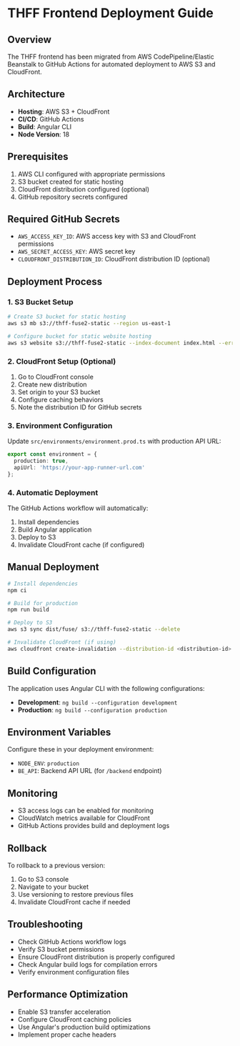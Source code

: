 # THFF Frontend Deployment Guide

## Overview
The THFF frontend has been migrated from AWS CodePipeline/Elastic Beanstalk to GitHub Actions for automated deployment to AWS S3 and CloudFront.

## Architecture
- **Hosting**: AWS S3 + CloudFront
- **CI/CD**: GitHub Actions
- **Build**: Angular CLI
- **Node Version**: 18

## Prerequisites
1. AWS CLI configured with appropriate permissions
2. S3 bucket created for static hosting
3. CloudFront distribution configured (optional)
4. GitHub repository secrets configured

## Required GitHub Secrets
- `AWS_ACCESS_KEY_ID`: AWS access key with S3 and CloudFront permissions
- `AWS_SECRET_ACCESS_KEY`: AWS secret key
- `CLOUDFRONT_DISTRIBUTION_ID`: CloudFront distribution ID (optional)

## Deployment Process

### 1. S3 Bucket Setup
```bash
# Create S3 bucket for static hosting
aws s3 mb s3://thff-fuse2-static --region us-east-1

# Configure bucket for static website hosting
aws s3 website s3://thff-fuse2-static --index-document index.html --error-document index.html
```

### 2. CloudFront Setup (Optional)
1. Go to CloudFront console
2. Create new distribution
3. Set origin to your S3 bucket
4. Configure caching behaviors
5. Note the distribution ID for GitHub secrets

### 3. Environment Configuration
Update `src/environments/environment.prod.ts` with production API URL:
```typescript
export const environment = {
  production: true,
  apiUrl: 'https://your-app-runner-url.com'
};
```

### 4. Automatic Deployment
The GitHub Actions workflow will automatically:
1. Install dependencies
2. Build Angular application
3. Deploy to S3
4. Invalidate CloudFront cache (if configured)

## Manual Deployment
```bash
# Install dependencies
npm ci

# Build for production
npm run build

# Deploy to S3
aws s3 sync dist/fuse/ s3://thff-fuse2-static --delete

# Invalidate CloudFront (if using)
aws cloudfront create-invalidation --distribution-id <distribution-id> --paths "/*"
```

## Build Configuration
The application uses Angular CLI with the following configurations:
- **Development**: `ng build --configuration development`
- **Production**: `ng build --configuration production`

## Environment Variables
Configure these in your deployment environment:
- `NODE_ENV`: `production`
- `BE_API`: Backend API URL (for `/backend` endpoint)

## Monitoring
- S3 access logs can be enabled for monitoring
- CloudWatch metrics available for CloudFront
- GitHub Actions provides build and deployment logs

## Rollback
To rollback to a previous version:
1. Go to S3 console
2. Navigate to your bucket
3. Use versioning to restore previous files
4. Invalidate CloudFront cache if needed

## Troubleshooting
- Check GitHub Actions workflow logs
- Verify S3 bucket permissions
- Ensure CloudFront distribution is properly configured
- Check Angular build logs for compilation errors
- Verify environment configuration files

## Performance Optimization
- Enable S3 transfer acceleration
- Configure CloudFront caching policies
- Use Angular's production build optimizations
- Implement proper cache headers
